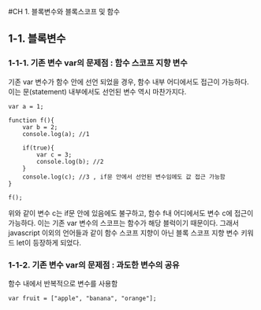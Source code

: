 #CH 1. 블록변수와 블록스코프 및 함수

## 1-1. 블록변수

### 1-1-1. 기존 변수 var의 문제점 : 함수 스코프 지향 변수
기존 var 변수가 함수 안에 선언 되었을 경우, 함수 내부 어디에서도 접근이 가능하다. 이는 문(statement) 내부에서도 선언된 변수 역시 마찬가지다. 

```
var a = 1;

function f(){
	var b = 2;
	console.log(a); //1

	if(true){
		var c = 3;
		console.log(b); //2
	}
	console.log(c); //3 , if문 안에서 선언된 변수임에도 값 접근 가능함
}

f();
```

위와 같이 변수 c는 if문 안에 있음에도 불구하고, 함수 f내 어디에서도 변수 c에 접근이 가능하다. 이는 기존 var 변수의 스코프는 함수가 해당 블럭이기 때문이다. 그래서 javascript 이외의 언어들과 같이 함수 스코프 지향이 아닌 블록 스코프 지향 변수 키워드 let이 등장하게 되었다.

### 1-1-2. 기존 변수 var의 문제점 : 과도한 변수의 공유
함수 내에서 반복적으로 변수를 사용함

```
var fruit = ["apple", "banana", "orange"];



